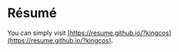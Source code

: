 # Résumé

You can simply visit [https://resume.github.io/?kingcos](https://resume.github.io/?kingcos).
